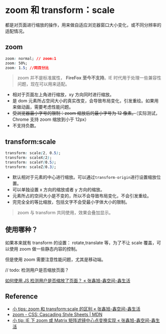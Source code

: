 # zoom 和 transform：scale

都是对页面进行缩放的操作，用来做自适应浏览器窗口大小变化，或不同分辨率的适配情况。

## zoom

```css
zoom: normal; // zoom:1
zoom: 50%;
zoom: 1.5; //同百分比
```

> zoom 并不是标准属性， **FireFox 至今不支持**。IE 时代用于处理一些兼容性问题，现在可以用来适配。

- 相对于页面左上角进行缩放，xy 方向同时进行缩放。
- 是 dom 元素所占空间大小的真实改变，会导致布局变化，引发重绘。如果用来做动画，需要考虑性能问题。
- <del>受浏览器最小字号的限制：zoom 缩放后的最小字号为 12 像素。</del>（实际测试，Chrome 支持 zoom 缩放到小于 12px）
- 不支持负数。

## transform:scale

```css
transform: scale(2, 0.5);
transform: scaleX(2);
transform: scaleY(0.5);
transform: scaleZ(0.3);
```

- 默认相对于元素的中心进行缩放。可以通过`transform-origin`进行设置缩放位置。
- 可以单独设置 x 方向的缩放或者 y 方向的缩放。
- 元素所占的空间大小是不变的，所以不会导致布局变化，不会引发重绘。
- 完完全全的等比缩放，包括文字不会受最小字体大小的限制。

> zoom 与 transform 共同使用，效果会叠加显示。

## 使用哪种？

如果本来就有 transform 的设置： rotate,translate 等，为了不让 scale 覆盖，可以使用 zoom 做一些静态内容的控制。

但是使用 zoom 需要注意性能问题，尤其是移动端。

// todo: 检测用户是否缩放页面？

[如何使用 JS 检测用户是否缩放了页面？ « 张鑫旭-鑫空间-鑫生活](https://www.zhangxinxu.com/wordpress/2021/02/js-if-page-zoom/)

## Reference

- [小 tips: zoom 和 transform:scale 的区别 « 张鑫旭-鑫空间-鑫生活](https://www.zhangxinxu.com/wordpress/2015/11/zoom-transform-scale-diff/)
- [zoom - CSS: Cascading Style Sheets | MDN](https://developer.mozilla.org/en-US/docs/Web/CSS/zoom)
- [小 tip: IE 下 zoom 或 Matrix 矩阵滤镜中心点变换实现 « 张鑫旭-鑫空间-鑫生活](https://www.zhangxinxu.com/wordpress/2015/02/ie-zoom-transform-filter/)

